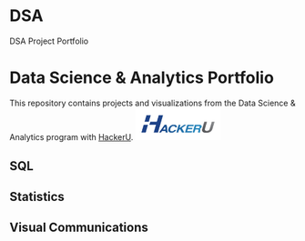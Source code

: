 # DSA
DSA Project Portfolio
# Data Science & Analytics Portfolio
This repository contains projects and visualizations from the Data Science & Analytics program with [HackerU](https://hackerusa.com/).
<img src="https://github.com/wiazur/data-analytics-portfolio/blob/main/hackeru-logo.png" width="150"/>

## SQL

## Statistics

## Visual Communications

